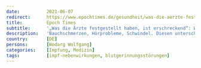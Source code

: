 ```yaml
---
date:          2021-06-07
redirect:      https://www.epochtimes.de/gesundheit/was-die-aerzte-festgestellt-haben-ist-erschreckend-wodarg-ueber-blutgerinnselbildung-nach-covid-19-impfung-a3530085.html
title:         Epoch Times
subtitle:      '„Was die Ärzte festgestellt haben, ist erschreckend“: Wodarg über Blutgerinnselbildung nach COVID-19-Impfung'
description:   'Bauchschmerzen, Hörprobleme, Schwindel. Diesen unterschiedlichen Symptomen könnte eine einzige Ursache zugrunde liegen: eine COVID-19-Impfdosis. In der 55. Sitzung des Corona-Ausschusses erklärt der Mediziner Dr. Wolfgang Wodarg, wie wichtig eine Blutuntersuchung vor und nach der Impfung ist. Die Kosten dafür seien „gut angelegtes Geld“.'
country:       [DE]
persons:       [Wodarg Wolfgang]
categories:    [Impfung, Medizin]
tags:          [impf-nebenwirkungen, blutgerinnungsstörungen]
---
```

